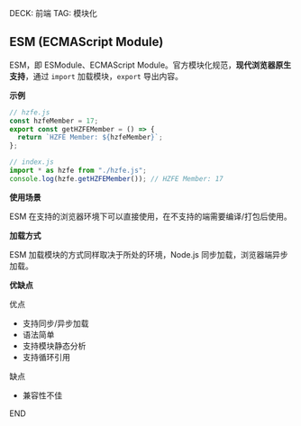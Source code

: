 DECK: 前端
TAG: 模块化
## ESM (ECMAScript Module)[​](https://febook.hzfe.org/awesome-interview/book1/js-module-specs#25-esm-ecmascript-module "Direct link to 2.5 ESM (ECMAScript Module)")

ESM，即 ESModule、ECMAScript Module。官方模块化规范，**现代浏览器原生支持**，通过 `import` 加载模块，`export` 导出内容。 

**示例**

```js
// hzfe.js
const hzfeMember = 17;
export const getHZFEMember = () => {
  return `HZFE Member: ${hzfeMember}`;
};

// index.js
import * as hzfe from "./hzfe.js";
console.log(hzfe.getHZFEMember()); // HZFE Member: 17
```

**使用场景**

ESM 在支持的浏览器环境下可以直接使用，在不支持的端需要编译/打包后使用。

**加载方式**

ESM 加载模块的方式同样取决于所处的环境，Node.js 同步加载，浏览器端异步加载。

**优缺点**

优点

- 支持同步/异步加载
- 语法简单
- 支持模块静态分析
- 支持循环引用

缺点

- 兼容性不佳



END
<!--ID: 1723193055760-->
